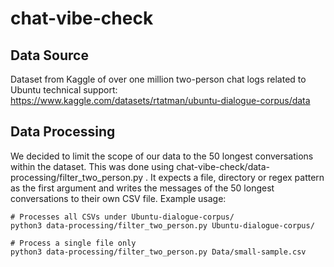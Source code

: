 # chat-vibe-check

## Data Source
Dataset from Kaggle of over one million two-person chat logs related to Ubuntu technical support: https://www.kaggle.com/datasets/rtatman/ubuntu-dialogue-corpus/data

## Data Processing
We decided to limit the scope of our data to the 50 longest conversations within the dataset. This was done using chat-vibe-check/data-processing/filter_two_person.py . It expects a file, directory or regex pattern as the first argument and writes the messages of the 50 longest conversations to their own CSV file. Example usage:
```
# Processes all CSVs under Ubuntu-dialogue-corpus/
python3 data-processing/filter_two_person.py Ubuntu-dialogue-corpus/

# Process a single file only
python3 data-processing/filter_two_person.py Data/small-sample.csv
```